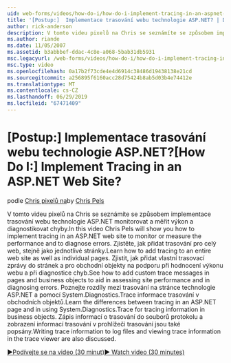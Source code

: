 ```yaml
---
uid: web-forms/videos/how-do-i/how-do-i-implement-tracing-in-an-aspnet-web-site
title: '[Postup:]  Implementace trasování webu technologie ASP.NET? | Dokumenty Microsoft'
author: rick-anderson
description: V tomto videu pixelů na Chris se seznámíte se způsobem implementace trasování webu technologie ASP.NET monitorovat a měřit výkon a diagnostikovat chyby.
ms.author: riande
ms.date: 11/05/2007
ms.assetid: b3abbbef-ddac-4c8e-a068-5bab31db5931
msc.legacyurl: /web-forms/videos/how-do-i/how-do-i-implement-tracing-in-an-aspnet-web-site
msc.type: video
ms.openlocfilehash: 0a17b2f73cde4e4d6914c38486d19438138e21cd
ms.sourcegitcommit: a256895f6160acc28d75424b8ab5d03b4e74412e
ms.translationtype: MT
ms.contentlocale: cs-CZ
ms.lasthandoff: 06/29/2019
ms.locfileid: "67471409"
---
```

# <a name="how-do-i--implement-tracing-in-an-aspnet-web-site"></a><span data-ttu-id="4c11e-104">[Postup:]  Implementace trasování webu technologie ASP.NET?</span><span class="sxs-lookup"><span data-stu-id="4c11e-104">[How Do I:]  Implement Tracing in an ASP.NET Web Site?</span></span>

<span data-ttu-id="4c11e-105">podle [Chris pixelů na](https://twitter.com/chrispels)</span><span class="sxs-lookup"><span data-stu-id="4c11e-105">by [Chris Pels](https://twitter.com/chrispels)</span></span>

<span data-ttu-id="4c11e-106">V tomto videu pixelů na Chris se seznámíte se způsobem implementace trasování webu technologie ASP.NET monitorovat a měřit výkon a diagnostikovat chyby.</span><span class="sxs-lookup"><span data-stu-id="4c11e-106">In this video Chris Pels will show you how to implement tracing in an ASP.NET web site to monitor or measure the performance and to diagnose errors.</span></span> <span data-ttu-id="4c11e-107">Zjistěte, jak přidat trasování pro celý web, stejně jako jednotlivé stránky.</span><span class="sxs-lookup"><span data-stu-id="4c11e-107">Learn how to add tracing to an entire web site as well as individual pages.</span></span> <span data-ttu-id="4c11e-108">Zjistit, jak přidat vlastní trasovací zprávy do stránek a pro obchodní objekty na podporu při hodnocení výkonu webu a při diagnostice chyb.</span><span class="sxs-lookup"><span data-stu-id="4c11e-108">See how to add custom trace messages in pages and business objects to aid in assessing site performance and in diagnosing errors.</span></span> <span data-ttu-id="4c11e-109">Poznejte rozdíly mezi trasování na stránce technologie ASP.NET a pomocí System.Diagnostics.Trace informace trasování v obchodních objektů.</span><span class="sxs-lookup"><span data-stu-id="4c11e-109">Learn the differences between tracing in an ASP.NET page and in using System.Diagnostics.Trace for tracing information in business objects.</span></span> <span data-ttu-id="4c11e-110">Zápis informací o trasování do souborů protokolu a zobrazení informací trasování v prohlížeči trasování jsou také popsány.</span><span class="sxs-lookup"><span data-stu-id="4c11e-110">Writing trace information to log files and viewing trace information in the trace viewer are also discussed.</span></span>

[<span data-ttu-id="4c11e-111">&#9654;Podívejte se na video (30 minut)</span><span class="sxs-lookup"><span data-stu-id="4c11e-111">&#9654; Watch video (30 minutes)</span></span>](https://channel9.msdn.com/Blogs/ASP-NET-Site-Videos/how-do-i-implement-tracing-in-an-aspnet-web-site)
